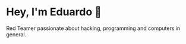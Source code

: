 # Hey, I'm Eduardo :wave:

Red Teamer passionate about hacking, programming and computers in general.

